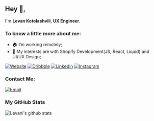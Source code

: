 ## Hey 👋,

I'm **Levan Kotolashvili**, **UX Engineer**.

### To know a little more about me:

- 🏠 I’m working remotely; 
- 🤔 My interests are with Shopify Development(JS, React, Liquid) and UI/UX Design;

[![Website](https://img.shields.io/badge/-Personal_Website-0073B1?style=flat-square)](https://levanisart.com)
[![Dribbble](https://img.shields.io/badge/-Dribbble-EA4C89?style=flat&logo=dribbble&logoColor=white)](https://dribbble.com/LevanisART)
[![LinkedIn](https://img.shields.io/badge/-LinkedIn-0073B1?style=flat-square&logo=linkedin&logoColor=white)](https://www.linkedin.com/in/levan-kotolashvili/)
[![Instagram](https://img.shields.io/badge/-Instagram-D0308A?style=flat&logo=Instagram&logoColor=white)](https://www.instagram.com/levanis_art/)

### Contact Me:
[![Email](https://img.shields.io/badge/levani.qotolashvili@gmail.com-D14836?style=flat&logo=gmail&logoColor=white)](mailto:levani.qotolashvili@gmail.com)

### My GitHub Stats

![Levani's github stats](https://github-readme-stats.vercel.app/api?username=LevanisART&show_icons=true)
